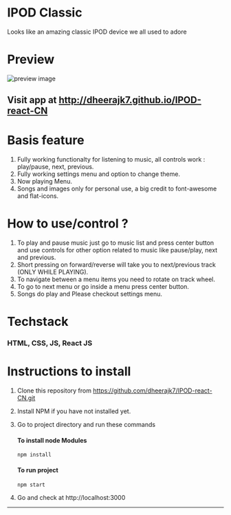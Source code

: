 # IPOD Classic

Looks like an amazing classic IPOD device we all used to adore

# Preview

![preview image](./assets/images/preview.gif)

## Visit app at http://dheerajk7.github.io/IPOD-react-CN

# Basis feature

1. Fully working functionalty for listening to music, all controls work : play/pause, next, previous.
2. Fully working settings menu and option to change theme.
3. Now playing Menu.
4. Songs and images only for personal use, a big credit to font-awesome and flat-icons.

# How to use/control ?

1. To play and pause music just go to music list and press center button and use controls for other option related to music like pause/play, next and previous.
2. Short pressing on forward/reverse will take you to next/previous track (ONLY WHILE PLAYING).
3. To navigate between a menu items you need to rotate on track wheel.
4. To go to next menu or go inside a menu press center button.
5. Songs do play and Please checkout settings menu.

# Techstack

### HTML, CSS, JS, React JS

# Instructions to install

1. Clone this repository from https://github.com/dheerajk7/IPOD-react-CN.git
2. Install NPM if you have not installed yet.
3. Go to project directory and run these commands

   #### To install node Modules

   ```
   npm install
   ```

   #### To run project

   ```
   npm start
   ```

4. Go and check at http://localhost:3000

---
